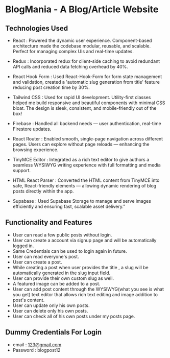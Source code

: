 # BlogMania - A Blog/Article Website

## Technologies Used

    
   * React : Powered the dynamic user experience. Component-based architecture made the codebase modular, reusable, and scalable. Perfect for managing complex UIs and real-time updates.

   * Redux : Incorporated redux for client-side caching to  avoid redundant API calls and reduced data fetching overhead by 40%.

   * React Hook Form : Used React-Hook-Form for form state management and validation, created a 'automatic slug generation from title' feature reducing post creation time by 30%. 

   * Tailwind CSS : Used for rapid UI development. Utility-first classes helped me build responsive and beautiful components with minimal CSS bloat. The design is sleek, consistent, and mobile-friendly out of the box!

   * Firebase : Handled all backend needs — user authentication, real-time Firestore updates.

   * React Router : Enabled smooth, single-page navigation across different pages. Users can explore without page reloads — enhancing the browsing experience.

   * TinyMCE Editor : Integrated as a rich text editor to give authors a seamless WYSIWYG writing experience with full formatting and media support.

   * HTML React Parser : Converted the HTML content from TinyMCE into safe, React-friendly elements — allowing dynamic rendering of blog posts directly within the app.

   * Supabase : Used Supabase Storage to manage and serve images efficiently and ensuring fast, scalable asset delivery.”

   
 


## Functionality and Features

*  User can read a few public posts without login.
*  User can create a account via signup page and will be automatically logged in.
*  Same Credentials can be used to login again in future.
*  User can read everyone's post.
*  User can create a post.
*  While creating a post when user provides the title , a slug will be automatically generated in the slug input field. 
* User can provide their own custom slug as well.
*  A featured image can be added to a post.
*  User can add post content through the WYSIWYG(what you see is what you get) text editor that allows rich text editing and image addition to post's content.
* User can update only his own posts.
* User can delete only his own posts.
* User can check all of his own posts under my posts page.






## Dummy Credentials For Login

 * email : 123@gmail.com
 * Password : blogpost12



